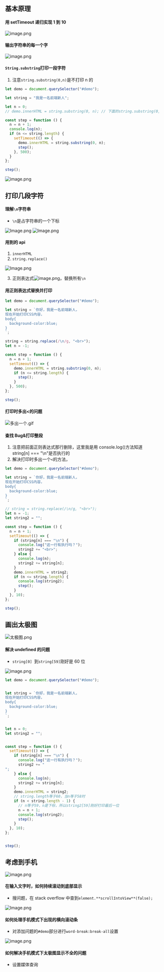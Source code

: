 ## 基本原理

#### 用 setTimeout 递归实现 1 到 10

![image.png](https://cdn.nlark.com/yuque/0/2022/png/25396806/1641137695796-573bce3d-61cd-4605-be66-d95c15033dd1.png)

#### 输出字符串的每一个字

![image.png](https://cdn.nlark.com/yuque/0/2022/png/25396806/1641137737550-65b34894-5cb4-4efe-beed-82e99173c3b7.png)

#### `String.substring`打印一段字符

1. 注意`string.substring(0,n)`是不打印 n 的

```javascript
let demo = document.querySelector("#demo");

let string = "我是一名前端新人";

let n = 0;
// demo.innerHTML = string.substring(0, n); // 下面的string.substring(0, n)会打印第0位

const step = function () {
  n = n + 1;
  console.log(n);
  if (n <= string.length) {
    setTimeout(() => {
      demo.innerHTML = string.substring(0, n);
      step();
    }, 500);
  }
};

step();
```

![image.png](https://cdn.nlark.com/yuque/0/2022/png/25396806/1641172454704-3db6b8e7-e827-4e4d-a1b5-938ffdfce87c.png)

## 打印几段字符

#### 理解`\n`字符串

- `\n`是占字符串的一个下标

![Image.png](https://cdn.nlark.com/yuque/0/2022/png/25396806/1641177963973-205449a6-99e0-4601-83ed-409d35f9e2a1.png)
![Image.png](https://cdn.nlark.com/yuque/0/2022/png/25396806/1641177972229-58ea695b-0b40-4f71-af72-3889d54e1758.png)

#### 用到的 api

1. `innerHTML`
1. `string.replace()`

![Image.png](https://cdn.nlark.com/yuque/0/2022/png/25396806/1641177906674-d1bd5f94-bfcf-4154-9357-076723f2f34c.png)

3. 正则表达式![image.png](https://cdn.nlark.com/yuque/0/2022/png/25396806/1641177833396-d1d42f24-002d-470f-9b95-2a40dfdb4bd8.png)，替换所有`\n`

#### 用正则表达式替换并打印

```javascript
let demo = document.querySelector("#demo");

let string = `你好，我是一名前端新人，
现在开始打印CSS内容， 
body{
  background-color:blue;
}
`;

string = string.replace(/\n/g, "<br>");
let n = -1;

const step = function () {
  n = n + 1;
  setTimeout(() => {
    demo.innerHTML = string.substring(0, n);
    if (n <= string.length) {
      step();
    }
  }, 500);
};

step();
```

#### 打印时多出<的问题

![多出一个.gif](https://cdn.nlark.com/yuque/0/2022/gif/25396806/1641178575109-8c4ecad1-e6f0-4cce-bafa-fd02f378e352.gif)

#### 查找 Bug&打印整段

1. 注意把前面正则表达式那行删除，这里我是用 console.log()方法知道 string[n] === "\n"是否执行的
1. 解决打印时多出一个`<`的方法，

```javascript
let demo = document.querySelector("#demo");

let string = `你好，我是一名前端新人，
现在开始打印CSS内容， 
body{
  background-color:blue;
}
`;

// string = string.replace(/\n/g, "<br>");
let n = -1;
let string2 = "";

const step = function () {
  n = n + 1;
  setTimeout(() => {
    if (string[n] === "\n") {
      console.log("这一行有执行吗？");
      string2 += "<br>";
    } else {
      console.log(n);
      string2 += string[n];
    }
    demo.innerHTML = string2;
    if (n <= string.length) {
      console.log(string2);
      step();
    }
  }, 10);
};

step();
```

## 画出太极图

![太极图.png](https://cdn.nlark.com/yuque/0/2022/png/25396806/1641201733697-95fc172c-3556-4273-b08c-547eb964bb89.png)

#### 解决 undefined 的问题

- `string[0] `到`string[59]`刚好是 60 位

![image.png](https://cdn.nlark.com/yuque/0/2022/png/25396806/1641201976283-ddbd2113-06e5-4f1d-870b-39c735032fef.png)

```javascript
let demo = document.querySelector("#demo");


let string = `你好，我是一名前端新人，
现在开始打印CSS内容，
body{
  background-color:blue;
}
`;


let n = 0;
let string2 = "";


const step = function () {
  setTimeout(() => {
    if (string[n] === "\n") {
      console.log("这一行有执行吗？");
      string2 += "
";
    } else {
      console.log(n);
      string2 += string[n];
    }
    demo.innerHTML = string2;
    // string.length等于60，当n等于58时
    if (n < string.length - 1) {
      // n等于59，n是下标，所以string2[59]刚好打印最后一位
      n = n + 1;
      console.log(string2);
      step();
    }
  }, 10);
};


step();
```

## 考虑到手机

![image.png](https://cdn.nlark.com/yuque/0/2022/png/25396806/1641211555113-9c5fcf01-8f58-4bbe-834e-ce2696ba4c8d.png)

#### 在输入文字时，如何持续滚动到底部显示

- 搜问题，在 stack overflow 中查到`element.**scrollIntoView**(false);`

![Image.png](https://cdn.nlark.com/yuque/0/2022/png/25396806/1641204355206-2c807844-3f60-407e-8146-4dc84989cdda.png)

#### 如何处理手机模式下出现的横向滚动条

- 对添加问题的`#demo`部分进行`word-break:break-all`设置

![image.png](https://cdn.nlark.com/yuque/0/2022/png/25396806/1641204770719-9d5cf0a8-0bd2-4288-a4f3-29d8dd87dfd5.png)

#### 如何解决手机模式下太极图显示不全的问题

- 设置媒体查询
